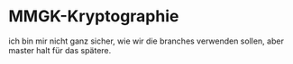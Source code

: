 # MMGK-Kryptographie

ich bin mir nicht ganz sicher, wie wir die branches verwenden sollen, aber master halt für das spätere.

